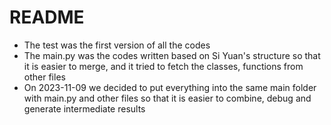 # README

- The test was the first version of all the codes
- The main.py was the codes written based on Si Yuan's structure so that it is easier to merge, 
and it tried to fetch the classes, functions from other files
- On 2023-11-09 we decided to put everything into the same main folder with main.py and other files
 so that it is easier to combine, debug and generate intermediate results